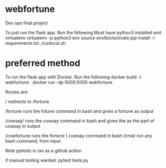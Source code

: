 # webfortune
Dev ops final project

To just run the flask app. Run the following
Must have python3 installed and virtualenv
virtualenv -p python3 env
source env/bin/activate
pip install -r requirements.txt
./runlocal.sh

# preferred method
To run the flask app with Docker. Run the following
docker build -t webfortune .
docker run -dp 5000:5000 webfortune

Routes are:

/
redirects to /fortune

/fortune
runs the fotune command in bash and gives a fortune as output

/cowsay/<message>
runs the cowsay command in bash and gives the <message> as the part of cowsay in output

/cowfortune
runs the fortune | cowsay command in bash
/cmd/<command>
run any bash command, from input <command>


Note
pytests is ran as a github action

if manual testing wanted:
pytest tests.py
